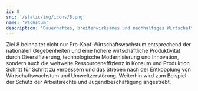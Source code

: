```yaml
---
id: 8
src: '/static/img/icons/8.png'
name: 'Wachstum'
description: 'Dauerhaftes, breitenwirksames und nachhaltiges Wirtschaftswachstum, produktive Vollbeschäftigung und menschenwürdige Arbeit für alle fördern'
---
```

Ziel 8 beinhaltet nicht nur Pro-Kopf-Wirtschaftswachstum entsprechend der nationalen Gegebenheiten und 
eine höhere wirtschaftliche Produktivität durch Diversifizierung, technologische Modernisierung und 
Innovation, sondern auch die weltweite Ressourceneffizienz in Konsum und Produktion Schritt für Schritt 
zu verbessern und das Streben nach der Entkopplung von Wirtschaftswachstum und Umweltzerstörung. 
Weiterhin wird zum Beispiel der Schutz der Arbeitsrechte und Jugendbeschäftigung angestrebt.
